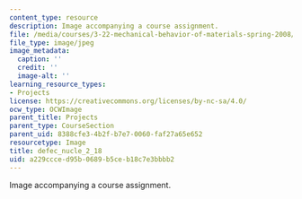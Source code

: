 ```yaml
---
content_type: resource
description: Image accompanying a course assignment.
file: /media/courses/3-22-mechanical-behavior-of-materials-spring-2008/a229ccced95b0689b5ceb18c7e3bbbb2_defec_nucle_2_18.jpg
file_type: image/jpeg
image_metadata:
  caption: ''
  credit: ''
  image-alt: ''
learning_resource_types:
- Projects
license: https://creativecommons.org/licenses/by-nc-sa/4.0/
ocw_type: OCWImage
parent_title: Projects
parent_type: CourseSection
parent_uid: 8388cfe3-4b2f-b7e7-0060-faf27a65e652
resourcetype: Image
title: defec_nucle_2_18
uid: a229ccce-d95b-0689-b5ce-b18c7e3bbbb2
---
```

Image accompanying a course assignment.
